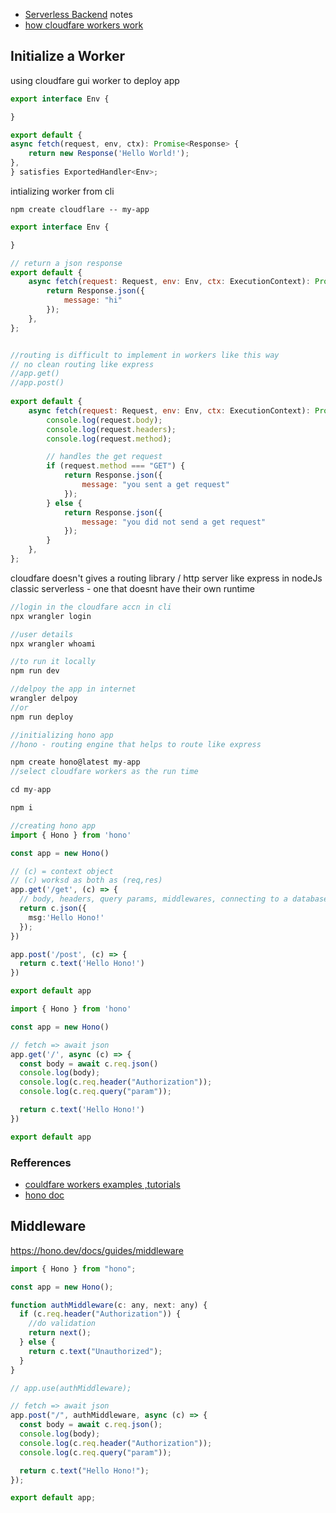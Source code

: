 - [Serverless Backend](https://projects.100xdevs.com/tracks/eooSv7lnuwBO6wl9YA5w/serverless-1) notes
- [how cloudfare workers work](https://developers.cloudflare.com/workers/reference/how-workers-works/#:~:text=Though%20Cloudflare%20Workers%20behave%20similarly,used%20by%20Chromium%20and%20Node)
## Initialize a Worker
using cloudfare gui worker to deploy app
```jsx
export interface Env {

}

export default {
async fetch(request, env, ctx): Promise<Response> {
	return new Response('Hello World!');
},
} satisfies ExportedHandler<Env>;
```

intializing worker from cli
```
npm create cloudflare -- my-app
```

```jsx
export interface Env {

}

// return a json response
export default {
	async fetch(request: Request, env: Env, ctx: ExecutionContext): Promise<Response> {
		return Response.json({
			message: "hi"
		});
	},
};
```

```jsx

//routing is difficult to implement in workers like this way 
// no clean routing like express
//app.get()
//app.post()
 
export default {
	async fetch(request: Request, env: Env, ctx: ExecutionContext): Promise<Response> {
		console.log(request.body);
		console.log(request.headers);
		console.log(request.method);

		// handles the get request
		if (request.method === "GET") {
			return Response.json({
				message: "you sent a get request"
			});
		} else {
			return Response.json({
				message: "you did not send a get request"
			});
		}
	},
};

```

cloudfare doesn't gives a routing library / http server like express in nodeJs
classic serverless - one that doesnt have their own runtime

```js
//login in the cloudfare accn in cli
npx wrangler login

//user details
npx wrangler whoami

//to run it locally
npm run dev

//delpoy the app in internet
wrangler delpoy
//or
npm run deploy

```

```jsx
//initializing hono app
//hono - routing engine that helps to route like express

npm create hono@latest my-app
//select cloudfare workers as the run time

cd my-app

npm i
```

```ts
//creating hono app
import { Hono } from 'hono'

const app = new Hono()

// (c) = context object
// (c) worksd as both as (req,res)
app.get('/get', (c) => {
  // body, headers, query params, middlewares, connecting to a database, etc
  return c.json({
    msg:'Hello Hono!'
  });
})

app.post('/post', (c) => {
  return c.text('Hello Hono!')
})

export default app

```

```js
import { Hono } from 'hono'

const app = new Hono()

// fetch => await json
app.get('/', async (c) => {
  const body = await c.req.json()
  console.log(body);
  console.log(c.req.header("Authorization"));
  console.log(c.req.query("param"));

  return c.text('Hello Hono!')
})

export default app
```

### Refferences
- [couldfare workers examples ,tutorials](https://developers.cloudflare.com/workers/examples/)
- [hono doc](https://hono.dev/docs/getting-started/cloudflare-workers)

## Middleware
https://hono.dev/docs/guides/middleware

```jsx
import { Hono } from "hono";

const app = new Hono();

function authMiddleware(c: any, next: any) {
  if (c.req.header("Authorization")) {
    //do validation
    return next();
  } else {
    return c.text("Unauthorized");
  }
}

// app.use(authMiddleware);

// fetch => await json
app.post("/", authMiddleware, async (c) => {
  const body = await c.req.json();
  console.log(body);
  console.log(c.req.header("Authorization"));
  console.log(c.req.query("param"));

  return c.text("Hello Hono!");
});

export default app;

```
